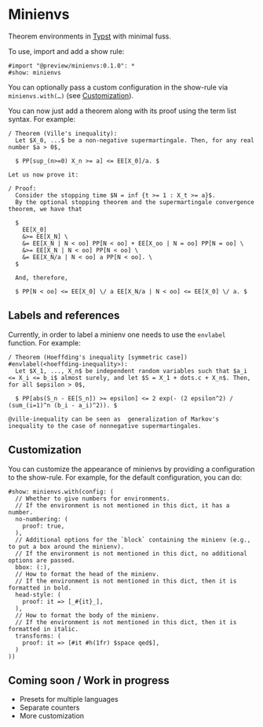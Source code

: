 # Minienvs

Theorem environments in [Typst](typst.app) with minimal fuss.

To use, import and add a show rule:

```typst
#import "@preview/minienvs:0.1.0": *
#show: minienvs
```

You can optionally pass a custom configuration in the show-rule via `minienvs.with(…)` (see [Customization](#customization)).

You can now just add a theorem along with its proof using the term list syntax. For example:

```typst
/ Theorem (Ville's inequality):
  Let $X_0, ...$ be a non-negative supermartingale. Then, for any real number $a > 0$,

  $ PP[sup_(n>=0) X_n >= a] <= EE[X_0]/a. $

Let us now prove it:

/ Proof:
  Consider the stopping time $N = inf {t >= 1 : X_t >= a}$.
  By the optional stopping theorem and the supermartingale convergence theorem, we have that

  $
    EE[X_0]
    &>= EE[X_N] \
    &= EE[X_N | N < oo] PP[N < oo] + EE[X_oo | N = oo] PP[N = oo] \
    &>= EE[X_N | N < oo] PP[N < oo] \
    &= EE[X_N/a | N < oo] a PP[N < oo]. \
  $

  And, therefore,

  $ PP[N < oo] <= EE[X_0] \/ a EE[X_N/a | N < oo] <= EE[X_0] \/ a. $
```

## Labels and references

Currently, in order to label a minienv one needs to use the `envlabel` function. For example:

```typst
/ Theorem (Hoeffding's inequality [symmetric case]) #envlabel(<hoeffding-inequality>):
  Let $X_1, ..., X_n$ be independent random variables such that $a_i <= X_i <= b_i$ almost surely, and let $S = X_1 + dots.c + X_n$. Then, for all $epsilon > 0$,

  $ PP[abs(S_n - EE[S_n]) >= epsilon] <= 2 exp(- (2 epsilon^2) / (sum_(i=1)^n (b_i - a_i)^2)). $

@ville-inequality can be seen as  generalization of Markov's inequality to the case of nonnegative supermartingales.
```

## Customization

You can customize the appearance of minienvs by providing a configuration to the show-rule. For example, for the default configuration, you can do:

```typst
#show: minienvs.with(config: (
  // Whether to give numbers for environments.
  // If the environment is not mentioned in this dict, it has a number.
  no-numbering: (
    proof: true,
  ),
  // Additional options for the `block` containing the minienv (e.g., to put a box around the minienv).
  // If the environment is not mentioned in this dict, no additional options are passed.
  bbox: (:),
  // How to format the head of the minienv.
  // If the environment is not mentioned in this dict, then it is formatted in bold.
  head-style: (
    proof: it => [_#{it}_],
  ),
  // How to format the body of the minienv.
  // If the environment is not mentioned in this dict, then it is formatted in italic.
  transforms: (
    proof: it => [#it #h(1fr) $space qed$],
  )
))
```

## Coming soon / Work in progress

- Presets for multiple languages
- Separate counters
- More customization
<!-- - Labelling environments directly, without needing `envlabel` -->
